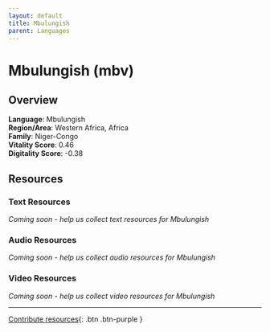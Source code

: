 ```yaml
---
layout: default
title: Mbulungish
parent: Languages
---
```


# Mbulungish (mbv)

## Overview

**Language**: Mbulungish  
**Region/Area**: Western Africa, Africa  
**Family**: Niger-Congo  
**Vitality Score**: 0.46  
**Digitality Score**: -0.38  

## Resources

### Text Resources
*Coming soon - help us collect text resources for Mbulungish*

### Audio Resources
*Coming soon - help us collect audio resources for Mbulungish*

### Video Resources
*Coming soon - help us collect video resources for Mbulungish*

---

[Contribute resources](https://fairtrain.github.io/){: .btn .btn-purple }
